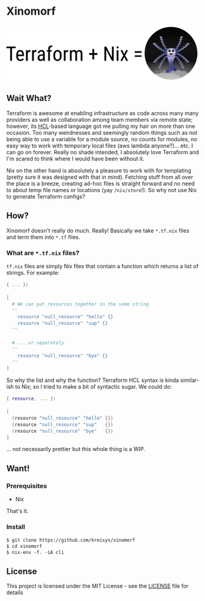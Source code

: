 # Xinomorf

![Xinomorf](/misc/xinomorf.png)

## Wait What?

Terraform is awesome at enabling infrastructure as code across many many providers as well as collaboration among team members via remote state; however, its [HCL](https://github.com/hashicorp/hcl)-based language got me pulling my hair on more than one occasion. Too many weirdnesses and seemingly random things such as not being able to use a variable for a module source, no counts for modules, no easy way to work with temporary local files (aws lambda anyone?)... etc. I can go on forever. Really no shade intended, I absolutely love Terraform and I'm scared to think where I would have been without it.

Nix on the other hand is absolutely a pleasure to work with for templating (pretty sure it was designed with that in mind). Fetching stuff from all over the place is a breeze, creating ad-hoc files is straight forward and no need to about temp file names or locations (yay `/nix/store`!). So why not use Nix to generate Terraform configs?

## How?

Xinomorf doesn't really do much. Really!
Basically we take `*.tf.nix` files and term them into `*.tf` files.

### What are `*.tf.nix` files?

`tf.nix` files are simply Nix files that contain a function which returns a list of strings. For example:

```nix
{ ... }:

[
  # We can put resources together in the same string
  ''
    resource "null_resource" "hello" {}
    resource "null_resource" "sup" {}
  ''

  # ... or separately
  ''
    resource "null_resource" "bye" {}
  ''
]
```

So why the list and why the function? Terraform HCL syntax is kinda similar-ish to Nix; so I tried to make a bit of syntactic sugar. We could do:

```nix
{ resource, ... }:

[
  (resource "null_resource" "hello" {})
  (resource "null_resource" "sup"   {})
  (resource "null_resource" "bye"   {})
]
```

... not necessarily prettier but this whole thing is a WIP.

## Want!

### Prerequisites

- Nix

That's it.

### Install

```
$ git clone https://github.com/kreisys/xinomorf
$ cd xinomorf
$ nix-env -f. -iA cli
```

## License

This project is licensed under the MIT License - see the [LICENSE](LICENSE) file for details
